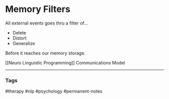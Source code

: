 # Memory Filters

All external events goes thru a filter of...

- Delete
- Distort
- Generalize 

Before it reaches our memory storage.

[[Neuro Linguistic Programming]] Communications Model

---
### Tags
#therapy #nlp #psychology #permanent-notes
